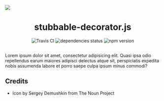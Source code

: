 <img src="http://rawgit.com/caiogondim/stubbable-decorator.js/master/docs/icon/icon.svg">

<h1 align="center">stubbable-decorator.js</h1>

<div align="center">
<img src="http://travis-ci.org/caiogondim/stubbable-decorator.js.svg?branch=master" alt="Travis CI"> <img src="https://david-dm.org/caiogondim/stubbable-decorator.js/status.svg" alt="dependencies status"> <img src="https://img.shields.io/npm/v/@caiogondim/stubbable-decorator.svg" alt="npm version">
</div>

<br>

Lorem ipsum dolor sit amet, consectetur adipisicing elit. Quasi ipsa odio
repellendus earum maiores adipisci delectus atque sit, perspiciatis expedita
nobis assumenda labore et porro saepe culpa ipsum minus commodi?

## Credits
- Icon by Sergey Demushkin from The Noun Project
